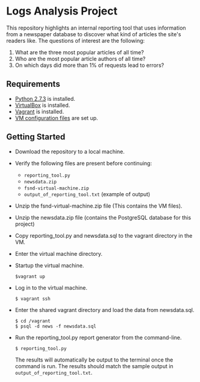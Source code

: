 # Logs Analysis Project
This repository highlights an internal reporting tool that uses information from a newspaper database to discover what kind of articles the site's readers like. The questions of interest are the following:
1. What are the three most popular articles of all time?
2. Who are the most popular article authors of all time?
3. On which days did more than 1% of requests lead to errors?

## Requirements
- [Python 2.7.3](https://www.python.org/download/releases/2.7.3/) is installed.
- [VirtualBox](https://www.virtualbox.org/wiki/Downloads) is installed.
- [Vagrant](https://www.vagrantup.com/downloads.html) is installed.
- [VM configuration files](https://github.com/udacity/fullstack-nanodegree-vm) are set up.

## Getting Started
- Download the repository to a local machine.
- Verify the following files are present before continuing:
  - `reporting_tool.py`
  - `newsdata.zip`
  - `fsnd-virtual-machine.zip`
  - `output_of_reporting_tool.txt` (example of output)
- Unzip the fsnd-virtual-machine.zip file (This contains the VM files).
- Unzip the newsdata.zip file (contains the PostgreSQL database for this project)
- Copy reporting_tool.py and newsdata.sql to the vagrant directory in the VM.
- Enter the virtual machine directory.
- Startup the virtual machine.

    `$vagrant up`

- Log in to the virtual machine.

    `$ vagrant ssh`

- Enter the shared vagrant directory and load the data from newsdata.sql.
    ```
    $ cd /vagrant
    $ psql -d news -f newsdata.sql
    ```

- Run the reporting_tool.py report generator from the command-line.

    `$ reporting_tool.py`

    The results will automatically be output to the terminal once the command is run.
    The results should match the sample output in `output_of_reporting_tool.txt`.
